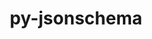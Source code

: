 ---
title: "py-jsonschema"
layout: cache
categories: [package, v0.19]
meta: {"versions": ["2.6.0", "4.16.0", "4.4.0"], "compilers": ["gcc@=11.1.0", "gcc@=7.3.1", "gcc@=7.5.0", "oneapi@=2022.1.0"], "oss": ["amzn2", "ubuntu18.04", "ubuntu20.04"], "platforms": ["linux"], "targets": ["aarch64", "neoverse_n1", "x86_64", "x86_64_v3"], "stacks": ["aws-isc", "aws-isc-aarch64", "data-vis-sdk", "e4s", "e4s-oneapi", "radiuss"], "num_specs": 11, "num_specs_by_stack": {"aws-isc-aarch64": 2, "aws-isc": 1, "data-vis-sdk": 1, "radiuss": 2, "e4s": 3, "e4s-oneapi": 2}}
spec_details: [{"hash": "dhegiurlzero3se3jumwerkc3snghwct", "compiler": "gcc@=7.3.1", "versions": ["4.16.0"], "os": "amzn2", "platform": "linux", "target": "aarch64", "variants": ["build_system=python_pip"], "stacks": ["aws-isc-aarch64"], "size": "-", "tarball": "https://binaries.spack.io/releases/v0.19/build_cache/linux-amzn2-aarch64/gcc-7.3.1/py-jsonschema-4.16.0/linux-amzn2-aarch64-gcc-7.3.1-py-jsonschema-4.16.0-dhegiurlzero3se3jumwerkc3snghwct.spack"}, {"hash": "2d5fgsnq2kqrwhvfkc4x6rlyno7xttii", "compiler": "gcc@=7.3.1", "versions": ["4.16.0"], "os": "amzn2", "platform": "linux", "target": "neoverse_n1", "variants": ["build_system=python_pip"], "stacks": ["aws-isc-aarch64"], "size": "-", "tarball": "https://binaries.spack.io/releases/v0.19/build_cache/linux-amzn2-neoverse_n1/gcc-7.3.1/py-jsonschema-4.16.0/linux-amzn2-neoverse_n1-gcc-7.3.1-py-jsonschema-4.16.0-2d5fgsnq2kqrwhvfkc4x6rlyno7xttii.spack"}, {"hash": "kf2bf4hqnzzjwr36pa4sffbtnipqn6vb", "compiler": "gcc@=7.3.1", "versions": ["4.16.0"], "os": "amzn2", "platform": "linux", "target": "x86_64_v3", "variants": ["build_system=python_pip"], "stacks": ["aws-isc"], "size": "-", "tarball": "https://binaries.spack.io/releases/v0.19/build_cache/linux-amzn2-x86_64_v3/gcc-7.3.1/py-jsonschema-4.16.0/linux-amzn2-x86_64_v3-gcc-7.3.1-py-jsonschema-4.16.0-kf2bf4hqnzzjwr36pa4sffbtnipqn6vb.spack"}, {"hash": "xf672oavllu5vov2c2qcxnt6nmuast52", "compiler": "gcc@=7.5.0", "versions": ["4.4.0"], "os": "ubuntu18.04", "platform": "linux", "target": "x86_64", "variants": ["build_system=python_pip"], "stacks": ["data-vis-sdk"], "size": "-", "tarball": "https://binaries.spack.io/releases/v0.19/build_cache/linux-ubuntu18.04-x86_64/gcc-7.5.0/py-jsonschema-4.4.0/linux-ubuntu18.04-x86_64-gcc-7.5.0-py-jsonschema-4.4.0-xf672oavllu5vov2c2qcxnt6nmuast52.spack"}, {"hash": "gpi4c4uadimq6dy5luoehtfyk257lpo2", "compiler": "gcc@=7.5.0", "versions": ["4.16.0"], "os": "ubuntu18.04", "platform": "linux", "target": "x86_64", "variants": ["build_system=python_pip"], "stacks": ["radiuss"], "size": "-", "tarball": "https://binaries.spack.io/releases/v0.19/build_cache/linux-ubuntu18.04-x86_64/gcc-7.5.0/py-jsonschema-4.16.0/linux-ubuntu18.04-x86_64-gcc-7.5.0-py-jsonschema-4.16.0-gpi4c4uadimq6dy5luoehtfyk257lpo2.spack"}, {"hash": "5u4tqmh5rmjq775xw6m6z4tfdlxijhi7", "compiler": "gcc@=7.5.0", "versions": ["4.16.0"], "os": "ubuntu18.04", "platform": "linux", "target": "x86_64", "variants": ["build_system=python_pip"], "stacks": ["radiuss"], "size": "-", "tarball": "https://binaries.spack.io/releases/v0.19/build_cache/linux-ubuntu18.04-x86_64/gcc-7.5.0/py-jsonschema-4.16.0/linux-ubuntu18.04-x86_64-gcc-7.5.0-py-jsonschema-4.16.0-5u4tqmh5rmjq775xw6m6z4tfdlxijhi7.spack"}, {"hash": "5ivpn7hdrf3kpqktzfihdmwn5k6eb6b5", "compiler": "gcc@=11.1.0", "versions": ["4.16.0"], "os": "ubuntu20.04", "platform": "linux", "target": "x86_64", "variants": ["build_system=python_pip"], "stacks": ["e4s"], "size": "-", "tarball": "https://binaries.spack.io/releases/v0.19/build_cache/linux-ubuntu20.04-x86_64/gcc-11.1.0/py-jsonschema-4.16.0/linux-ubuntu20.04-x86_64-gcc-11.1.0-py-jsonschema-4.16.0-5ivpn7hdrf3kpqktzfihdmwn5k6eb6b5.spack"}, {"hash": "25bz3zl7qm3fkqjbu4hd2qd4huc56vjw", "compiler": "gcc@=11.1.0", "versions": ["2.6.0"], "os": "ubuntu20.04", "platform": "linux", "target": "x86_64", "variants": ["build_system=python_pip"], "stacks": ["e4s"], "size": "-", "tarball": "https://binaries.spack.io/releases/v0.19/build_cache/linux-ubuntu20.04-x86_64/gcc-11.1.0/py-jsonschema-2.6.0/linux-ubuntu20.04-x86_64-gcc-11.1.0-py-jsonschema-2.6.0-25bz3zl7qm3fkqjbu4hd2qd4huc56vjw.spack"}, {"hash": "ju7d3ibhszllhcfysyztjmezjziyqvnw", "compiler": "gcc@=11.1.0", "versions": ["4.16.0"], "os": "ubuntu20.04", "platform": "linux", "target": "x86_64", "variants": ["build_system=python_pip"], "stacks": ["e4s"], "size": "-", "tarball": "https://binaries.spack.io/releases/v0.19/build_cache/linux-ubuntu20.04-x86_64/gcc-11.1.0/py-jsonschema-4.16.0/linux-ubuntu20.04-x86_64-gcc-11.1.0-py-jsonschema-4.16.0-ju7d3ibhszllhcfysyztjmezjziyqvnw.spack"}, {"hash": "dm4e3rlgc5hetcv2lxpvgaxbuyqpiuow", "compiler": "oneapi@=2022.1.0", "versions": ["4.4.0"], "os": "ubuntu20.04", "platform": "linux", "target": "x86_64", "variants": ["build_system=python_pip"], "stacks": ["e4s-oneapi"], "size": "-", "tarball": "https://binaries.spack.io/releases/v0.19/build_cache/linux-ubuntu20.04-x86_64/oneapi-2022.1.0/py-jsonschema-4.4.0/linux-ubuntu20.04-x86_64-oneapi-2022.1.0-py-jsonschema-4.4.0-dm4e3rlgc5hetcv2lxpvgaxbuyqpiuow.spack"}, {"hash": "vrp37ao46frtw2a5c2dibrplrlnhaggq", "compiler": "oneapi@=2022.1.0", "versions": ["2.6.0"], "os": "ubuntu20.04", "platform": "linux", "target": "x86_64", "variants": ["build_system=python_pip"], "stacks": ["e4s-oneapi"], "size": "-", "tarball": "https://binaries.spack.io/releases/v0.19/build_cache/linux-ubuntu20.04-x86_64/oneapi-2022.1.0/py-jsonschema-2.6.0/linux-ubuntu20.04-x86_64-oneapi-2022.1.0-py-jsonschema-2.6.0-vrp37ao46frtw2a5c2dibrplrlnhaggq.spack"}]
---